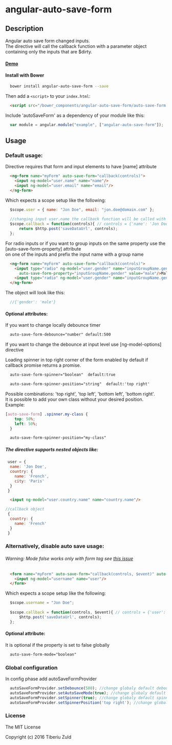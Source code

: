 angular-auto-save-form
==============
 
 
## Description
 
Angular auto save form changed inputs.  
The directive will call the callback function with a parameter object containing only the inputs that are $dirty.
 
#### [Demo](http://tiberiuzuld.github.io/angular-auto-save-form)
 
#### Install with Bower
```bash
  bower install angular-auto-save-form --save
```

Then add a `<script>` to your `index.html`:

```html
  <script src="/bower_components/angular-auto-save-form/auto-save-form.js"></script>
```

Include 'autoSaveForm' as a dependency of your module like this:
```JavaScript
  var module = angular.module("example", ["angular-auto-save-form"]);
```

## Usage

### Default usage:

Directive requires that form and input elements to have [name] attribute

```html
  <ng-form name="myForm" auto-save-form="callback(controls)"> 
    <input ng-model="user.name" name="name"/>
    <input ng-model="user.email" name="email"/>
  </ng-form>
```

Which expects a scope setup like the following:
```JavaScript
  $scope.user = { name: "Jon Doe", email: "jon.doe@domain.com" };
  
  //changing input user.name the callback function will be called with parameter object
  $scope.callback = function(controls){ // controls = {'name': 'Jon Doe'}
      return $http.post('saveDataUrl', controls);
  };
```

For radio inputs or if you want to group inputs on the same property use the [auto-save-form-property] attribute  
on one of the inputs and prefix the input name with a group name

```html
  <ng-form name="myForm" auto-save-form="callback(controls)"> 
    <input type="radio" ng-model="user.gender" name="inputGroupName.gender1" 
      auto-save-form-property="inputGroupName.gender" value="male"/>Male
    <input type="radio" ng-model="user.gender" name="inputGroupName.gender2" value="female"/>Female
  </ng-form>
```
The object will look like this:

```JavaScript
  //{'gender': 'male'}
```

#### Optional attributes:

If you want to change locally debounce timer
```html
  auto-save-form-debounce="number" default:500
```

If you want to change the debounce at input level use [ng-model-options] directive

Loading spinner in top right corner of the form enabled by default if callback promise returns a promise.
```html
  auto-save-form-spinner="boolean"  default:true
```

```html
  auto-save-form-spinner-position="string"  default:'top right'
```

Possible combinations: 'top right', 'top left', 'bottom left', 'bottom right'.  
It is possible to add your own class without your desired position.  
Example:
```css
[auto-save-form] .spinner.my-class {
    top: 50%;
    left: 50%;
  }
```
```html
  auto-save-form-spinner-position="my-class"
```


##### The directive supports nested objects like:
```JavaScript
 user = {
  name: 'Jon Doe',
  country: {
    name: 'French',
    city: 'Paris'
  }
 }
```

```HTML
  <input ng-model="user.country.name" name="country.name"/>
```

```JavaScript
//callback object
 {
  country: {
    name: 'French'
  }
 }
```

### Alternatively, disable auto save usage:

###### Warning: Mode false works only with form tag see [this issue](https://github.com/angular/angular.js/issues/2513)  

```html
  <form name="myForm" auto-save-form="callback(controls, $event)" auto-save-form-mode="boolean"> 
    <input ng-model="username" name="user"/>
  </form>
```

Which expects a scope setup like the following:
```JavaScript
  $scope.username = "Jon Doe";
  
  $scope.callback = function(controls, $event){ // controls = {'user': 'Jon Doe'}, $event={formSubmitEvent}
      $http.post('saveDataUrl', controls);
  };
```
#### Optional attribute:

It is optional if the property is set to false globally
```html
  auto-save-form-mode="boolean"
```

### Global configuration

In config phase add autoSaveFormProvider

```js
  autoSaveFormProvider.setDebounce(500); //change globaly default debounce timer
  autoSaveFormProvider.setAutoSaveMode(true); //change globaly default auto save mode
  autoSaveFormProvider.setSpinner(true); //change globaly default spinner
  autoSaveFormProvider.setSpinnerPosition('top right'); //change globaly default position of the spinner
```
### License
 The MIT License
 
 Copyright (c) 2016 Tiberiu Zuld

